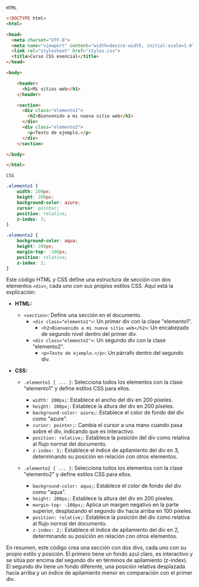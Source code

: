 `HTML`

```html
<!DOCTYPE html>
<html>

<head>
  <meta charset="UTF-8">
  <meta name="viewport" content="width=device-width, initial-scale=1.0">
  <link rel="stylesheet" href="styles.css">
  <title>Curso CSS esencial</title>
</head>

<body>

    <header>
      <h1>Mi sitios web</h1>
    </header>

    <section>
      <div class="elemento1">
        <h2>Bienvenido a mi nueva sitio web</h2>
      </div>
      <div class="elemento2">
        <p>Texto de ejemplo.</p>
      </div>
    </section>

</body>

</html>
```
`CSS`

```css
.elemento1 {
    width: 200px;
    height: 200px;
    background-color: azure;
    cursor: pointer;
    position: relative;
    z-index: 3;
}

.elemento2 {
    background-color: aqua;
    height: 200px;
    margin-top: -100px;
    position: relative;
    z-index: 2;
}
```

Este código HTML y CSS define una estructura de sección con dos elementos `<div>`, cada uno con sus propios estilos CSS. Aquí está la explicación:

- **HTML:**
  - `<section>`: Define una sección en el documento.
    - `<div class="elemento1">`: Un primer div con la clase "elemento1".
      - `<h2>Bienvenido a mi nueva sitio web</h2>`: Un encabezado de segundo nivel dentro del primer div.
    - `<div class="elemento2">`: Un segundo div con la clase "elemento2".
      - `<p>Texto de ejemplo.</p>`: Un párrafo dentro del segundo div.

- **CSS:**
  - `.elemento1 { ... }`: Selecciona todos los elementos con la clase "elemento1" y define estilos CSS para ellos.
    - `width: 200px;`: Establece el ancho del div en 200 píxeles.
    - `height: 200px;`: Establece la altura del div en 200 píxeles.
    - `background-color: azure;`: Establece el color de fondo del div como "azure".
    - `cursor: pointer;`: Cambia el cursor a una mano cuando pasa sobre el div, indicando que es interactivo.
    - `position: relative;`: Establece la posición del div como relativa al flujo normal del documento.
    - `z-index: 3;`: Establece el índice de apilamiento del div en 3, determinando su posición en relación con otros elementos.

  - `.elemento2 { ... }`: Selecciona todos los elementos con la clase "elemento2" y define estilos CSS para ellos.
    - `background-color: aqua;`: Establece el color de fondo del div como "aqua".
    - `height: 200px;`: Establece la altura del div en 200 píxeles.
    - `margin-top: -100px;`: Aplica un margen negativo en la parte superior, desplazando el segundo div hacia arriba en 100 píxeles.
    - `position: relative;`: Establece la posición del div como relativa al flujo normal del documento.
    - `z-index: 2;`: Establece el índice de apilamiento del div en 2, determinando su posición en relación con otros elementos.

En resumen, este código crea una sección con dos divs, cada uno con su propio estilo y posición. El primero tiene un fondo azul claro, es interactivo y se sitúa por encima del segundo div en términos de apilamiento (z-index). El segundo div tiene un fondo diferente, una posición relativa desplazada hacia arriba y un índice de apilamiento menor en comparación con el primer div.
